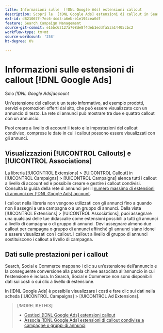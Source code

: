 ```yaml
---
title: Informazioni sulle  [!DNL Google Ads] estensioni callout
description: Scopri le  [!DNL Google Ads] estensioni di callout in Search, Social e Commerce.
exl-id: d821067f-7ec6-4cd3-a6eb-e1e194cea0df
feature: Search Campaign Management
source-git-commit: e16bc62127a708de8f4deb1eddfa53a14405cbc2
workflow-type: tm+mt
source-wordcount: '258'
ht-degree: 0%

---
```


# Informazioni sulle estensioni di callout [!DNL Google Ads]

Solo *[!DNL Google Ads]account*

Un&#39;estensione del callout è un testo informativo, ad esempio prodotti, servizi e promozioni offerti dal sito, che può essere visualizzato con un annuncio di testo. La rete di annunci può mostrare tra due e quattro callout con un annuncio.

Puoi creare a livello di account il testo e le impostazioni del callout condiviso, comprese le date in cui i callout possono essere visualizzati con gli annunci.

## Visualizzazioni [!UICONTROL Callouts] e [!UICONTROL Associations]

La libreria [!UICONTROL Extensions] > [!UICONTROL Callout] in [!UICONTROL Campaigns] > [!UICONTROL Campaigns] elenca tutti i callout a livello di account ed è possibile creare e gestire i callout condivisi. Consulta la guida della rete di annunci per il [numero massimo di estensioni di annunci per [!DNL Google Ads] account](https://support.google.com/google-ads/answer/6372658?hl=en).

I callout nella libreria non vengono utilizzati con gli annunci fino a quando non li assegni a una campagna o a un gruppo di annunci. Dalla vista [!UICONTROL Extensions] > [!UICONTROL Associations], puoi assegnare una qualsiasi delle tue didascalie come estensioni possibili a tutti gli annunci a livello di campagna o di gruppo di annunci. Devi assegnare almeno due callout per campagna o gruppo di annunci affinché gli annunci siano idonei a essere visualizzati con i callout. I callout a livello di gruppo di annunci sostituiscono i callout a livello di campagna.

## Dati sulle prestazioni per i callout

Search, Social e Commerce mappano i clic su un’estensione dell’annuncio e la conseguente conversione alla parola chiave associata all’annuncio in cui l’estensione è inclusa. In Search, Social e Commerce non sono disponibili dati sui costi o sui clic a livello di estensione.

In [!DNL Google Ads] è possibile visualizzare i costi e fare clic sui dati nella scheda [!UICONTROL Campaigns] > [!UICONTROL Ad Extensions].

>[!MORELIKETHIS]
>
>* [Gestisci [!DNL Google Ads] estensioni callout](callout-extension-manage.md)
>* [Associa [!DNL Google Ads] estensioni di callout condivise a campagne o gruppi di annunci](callout-extension-associate.md)
